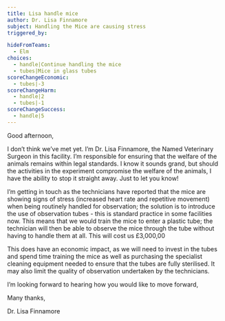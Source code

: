 ```yaml
---
title: Lisa handle mice
author: Dr. Lisa Finnamore
subject: Handling the Mice are causing stress
triggered_by:

hideFromTeams:
  - Elm
choices:
  - handle|Continue handling the mice
  - tubes|Mice in glass tubes
scoreChangeEconomic:
  - tubes|-3
scoreChangeHarm:
  - handle|2
  - tubes|-1
scoreChangeSuccess:
  - handle|5
---
```


Good afternoon,

I don’t think we’ve met yet. I’m Dr. Lisa Finnamore, the Named Veterinary Surgeon in this facility. I’m responsible for ensuring that the welfare of the animals remains within legal standards. I know it sounds grand, but should the activities in the experiment compromise the welfare of the animals, I have the ability to stop it straight away. Just to let you know!

I’m getting in touch as the technicians have reported that the mice are showing signs of stress (increased heart rate and repetitive movement) when being routinely handled for observation; the solution is to introduce the use of observation tubes - this is standard practice in some facilities now. This means that we would train the mice to enter a plastic tube; the technician will then be able to observe the mice through the tube without having to handle them at all. This will cost us £3,000,00

This does have an economic impact, as we will need to invest in the tubes and spend time training the mice as well as purchasing the specialist cleaning equipment needed to ensure that the tubes are fully sterilised. It may also limit the quality of observation undertaken by the technicians.

I’m looking forward to hearing how you would like to move forward,

Many thanks,

Dr. Lisa Finnamore
